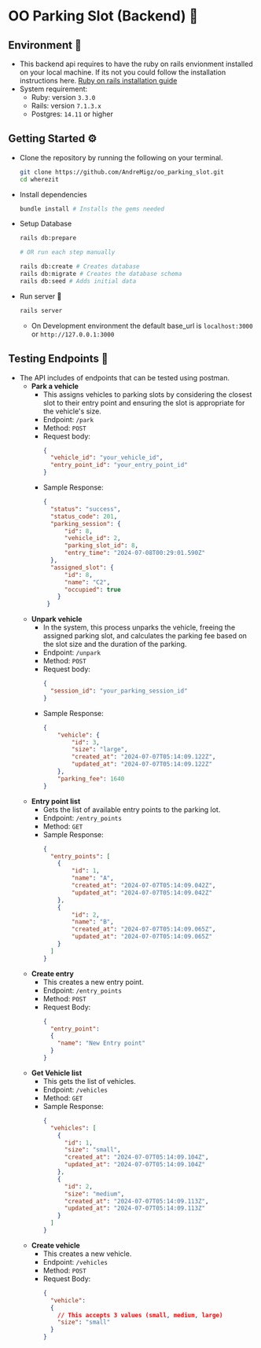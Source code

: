 # OO Parking Slot (Backend) 🚗

## Environment 🚧
- This backend api requires to have the ruby on rails envionment installed on your local machine. If its not you could follow the installation instructions here. [Ruby on rails installation guide]()
- System requirement:
  - Ruby: version `3.3.0`
  - Rails: version `7.1.3.x`
  - Postgres: `14.11` or higher

## Getting Started ⚙️

- Clone the repository by running the following on your terminal.

  ```bash
  git clone https://github.com/AndreMigz/oo_parking_slot.git
  cd wherezit
  ```
- Install dependencies

  ```bash
  bundle install # Installs the gems needed
  ```
- Setup Database

  ```bash
  rails db:prepare

  # OR run each step manually

  rails db:create # Creates database
  rails db:migrate # Creates the database schema
  rails db:seed # Adds initial data 
  ```
- Run server 🚀
  ```bash
  rails server
  ```
  - On Development environment the default base_url is `localhost:3000` or `http://127.0.0.1:3000`

## Testing Endpoints 🧪
- The API includes of endpoints that can be tested using postman.
  - **Park a vehicle** 
    - This assigns vehicles to parking slots by considering the closest slot to their entry point and ensuring the slot is appropriate for the vehicle's size.
    - Endpoint: `/park`
    - Method: `POST `
    - Request body:
      ```json
      {
        "vehicle_id": "your_vehicle_id",
        "entry_point_id": "your_entry_point_id"
      }
      ```
    - Sample Response:
      ```json
      {
        "status": "success",
        "status_code": 201,
        "parking_session": {
            "id": 8,
            "vehicle_id": 2,
            "parking_slot_id": 8,
            "entry_time": "2024-07-08T00:29:01.590Z"
        },
        "assigned_slot": {
            "id": 8,
            "name": "C2",
            "occupied": true
          }
       }
      ```
  - **Unpark vehicle**
    - In the system, this process unparks the vehicle, freeing the assigned parking slot, and calculates the parking fee based on the slot size and the duration of the parking.
    - Endpoint: `/unpark`
    - Method: `POST `
    - Request body:
      ```json
      {
        "session_id": "your_parking_session_id"
      }
      ```
    - Sample Response:
      ```json
      {
          "vehicle": {
              "id": 3,
              "size": "large",
              "created_at": "2024-07-07T05:14:09.122Z",
              "updated_at": "2024-07-07T05:14:09.122Z"
          },
          "parking_fee": 1640
      }
      ```
  - **Entry point list**
    - Gets the list of available entry points to the parking lot.
    - Endpoint: `/entry_points`
    - Method: `GET`
    - Sample Response:
      ```json
      {
        "entry_points": [
          {
              "id": 1,
              "name": "A",
              "created_at": "2024-07-07T05:14:09.042Z",
              "updated_at": "2024-07-07T05:14:09.042Z"
          },
          {
              "id": 2,
              "name": "B",
              "created_at": "2024-07-07T05:14:09.065Z",
              "updated_at": "2024-07-07T05:14:09.065Z"
          }
        ]
      }
      ```
  - **Create entry**
    - This creates a new entry point.
    - Endpoint: `/entry_points`
    - Method: `POST`
    - Request Body:
      ```json
      {
        "entry_point":
        {
          "name": "New Entry point"
        }
      }
      ```
  - **Get Vehicle list**
    - This gets the list of vehicles.
    - Endpoint: `/vehicles`
    - Method: `GET`
    - Sample Response:
      ```json
      {
        "vehicles": [
          {
            "id": 1,
            "size": "small",
            "created_at": "2024-07-07T05:14:09.104Z",
            "updated_at": "2024-07-07T05:14:09.104Z"
          },
          {
            "id": 2,
            "size": "medium",
            "created_at": "2024-07-07T05:14:09.113Z",
            "updated_at": "2024-07-07T05:14:09.113Z"
          }
        ]
      }
      ```
  - **Create vehicle**
    - This creates a new vehicle.
    - Endpoint: `/vehicles`
    - Method: `POST`
    - Request Body:
      ```json
      {
        "vehicle":
        {
          // This accepts 3 values (small, medium, large)
          "size": "small"
        }
      }
      ```